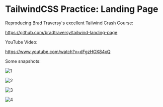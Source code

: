 # TailwindCSS Practice: Landing Page
Reproducing Brad Traversy's excellent Tailwind Crash Course:

https://github.com/bradtraversy/tailwind-landing-page

YouTube Video:

https://www.youtube.com/watch?v=dFgzHOX84xQ


Some snapshots:


![1](https://github.com/Aydin62/tailwind-practice-landing-page/assets/44974419/7e6dc923-12ae-4d92-81e0-940b674b7236)


![2](https://github.com/Aydin62/tailwind-practice-landing-page/assets/44974419/c418acf4-38ed-4917-9b2a-f0aacf50e76f)


![3](https://github.com/Aydin62/tailwind-practice-landing-page/assets/44974419/43b8e557-fa2c-4349-8b0a-d4fc9a30bacf)


![4](https://github.com/Aydin62/tailwind-practice-landing-page/assets/44974419/a9ba09bf-00b5-473f-8a35-c69a103aaff7)

